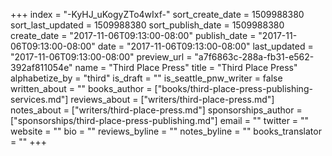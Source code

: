 +++
index = "-KyHJ_uKogyZTo4wIxf-"
sort_create_date = 1509988380
sort_last_updated = 1509988380
sort_publish_date = 1509988380
create_date = "2017-11-06T09:13:00-08:00"
publish_date = "2017-11-06T09:13:00-08:00"
date = "2017-11-06T09:13:00-08:00"
last_updated = "2017-11-06T09:13:00-08:00"
preview_url = "a7f6863c-288a-fb31-e562-392af811054e"
name = "Third Place Press"
title = "Third Place Press"
alphabetize_by = "third"
is_draft = ""
is_seattle_pnw_writer = false
written_about = ""
books_author = ["books/third-place-press-publishing-services.md"]
reviews_about = ["writers/third-place-press.md"]
notes_about = ["writers/third-place-press.md"]
sponsorships_author = ["sponsorships/third-place-press-publishing.md"]
email = ""
twitter = ""
website = ""
bio = ""
reviews_byline = ""
notes_byline = ""
books_translator = ""
+++

